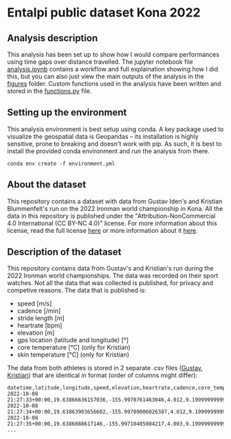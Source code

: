 # Entalpi public dataset Kona 2022

## Analysis description
This analysis has been set up to show how I would compare performances using time gaps over distance travelled. The jupyter notebook file [analysis.ipynb](./analysis.ipynb) contains a workflow and full explaination showing how I did this, but you can also just view the main outputs of the analysis in the [figures](./figures/) folder. Custom functions used in the analysis have been written and stored in the [functions.py](./functions.py) file. 

## Setting up the environment
This analysis environment is best setup using conda. A key package used to visualize the geospatial data is Geopandas – its installation is highly sensitive, prone to breaking and doesn't work with pip. As such, it is best to install the provided conda environment and run the analysis from there. 

```
conda env create -f environment.yml
```

## About the dataset
This repository contains a dataset with data from Gustav Iden's and Kristian Blummenfelt's run on the 2022 Ironman world championship in Kona.
All the data in this repository is published under the "Attribution-NonCommercial 4.0 International (CC BY-NC 4.0)" license. For more information about this license, read the full license [here](LICENSE) or more information about it [here](https://creativecommons.org/licenses/by-nc/4.0/).

## Description of the dataset
This repository contains data from Gustav's and Kristian's run during the 2022 Ironman world championships.
The data was recorded on their sport watches. Not all the data that was collected is published, for privacy and competive reasons.
The data that is published is:
- speed [m/s]
- cadence [/min]
- stride length [m]
- heartrate [bpm]
- elevation [m]
- gps location (latitude and longitude) [°]
- core temperature [°C] (only for Kristian)
- skin temperature [°C] (only for Kristian)

The data from both athletes is stored in 2 separate .csv files ([Gustav](./data/gustav_iden_copyright_entalpi_as.csv), [Kristian](./data/kristian_blummenfelt_copyright_entalpi_as.csv)) that are identical in format (order of columns might differ):
```csv
datetime,latitude,longitude,speed,elevation,heartrate,cadence,core_temperature,skin_temperature,stride_length
2022-10-08 21:27:33+00:00,19.63866636157036,-155.9970761463046,4.012,9.199999999999989,140.0,89.0,38.86000061035156,34.20000076293945,1.406
2022-10-08 21:27:34+00:00,19.63863903656602,-155.99709006026387,4.012,9.199999999999989,140.0,89.0,38.86000061035156,34.20000076293945,1.4
2022-10-08 21:27:35+00:00,19.6386088617146,-155.99710405804217,4.003,9.199999999999989,139.0,89.0,38.86000061035156,34.20000076293945,1.409
...
```

